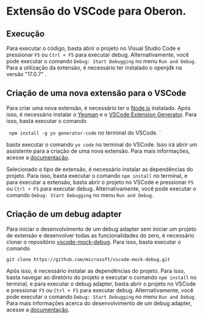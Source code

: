 # Extensão do VSCode para Oberon.

## Execução

Para executar o código, basta abrir o projeto no Visual Studio Code e pressionar `F5` ou `Ctrl + F5` para executar debug. Alternativamente, você pode executar o comando `Debug: Start Debugging` no menu `Run and Debug`. Para a utilização da extensão, é necessário ter instalado o openjdk na versão "17.0.7" .

## Criação de uma nova extensão para o VSCode

Para criar uma nova extensão, é necessário ter o [Node.js](https://nodejs.org/en/) instalado. Após isso, é necessário instalar o [Yeoman](https://yeoman.io/) e o [VSCode Extension Generator](https://www.npmjs.com/package/generator-code). Para isso, basta executar o comando

`
npm install -g yo generator-code` no terminal do VSCode.
`

basta executar o comando `yo code` no terminal do VSCode. Isso irá abrir um assistente para a criação de uma nova extensão. Para mais informações, acesse a [documentação](https://code.visualstudio.com/api/get-started/your-first-extension).

Selecionado o tipo de extensão, é necessário instalar as dependências do projeto. Para isso, basta executar o comando `npm install` no terminal, e para executar a extensão, basta abrir o projeto no VSCode e pressionar `F5` ou `Ctrl + F5` para executar debug. Alternativamente, você pode executar o comando `Debug: Start Debugging` no menu `Run and Debug`.

## Criação de um debug adapter

Para iniciar o desenvolvimento de um debug adapter sem iniciar um projeto de extensão e desenvolver todas as funcionalidades do zero, é necessário clonar o repositório [vscode-mock-debug](https://github.com/microsoft/vscode-mock-debug). Para isso, basta executar o comando

`git clone https://github.com/microsoft/vscode-mock-debug.git`

Após isso, é necessário instalar as dependências do projeto. Para isso, basta navegar ao diretório do projeto e executar o comando `npm install` no terminal, e para executar o debug adapter, basta abrir o projeto no VSCode e pressionar `F5` ou `Ctrl + F5` para executar debug. Alternativamente, você pode executar o comando `Debug: Start Debugging` no menu `Run and Debug`. Para mais informações acerca do desenvolvimento de um debug adapter, acesse a [documentação](https://code.visualstudio.com/api/extension-guides/debugger-extension).
